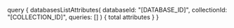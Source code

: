 query {
    databasesListAttributes(
        databaseId: "[DATABASE_ID]",
        collectionId: "[COLLECTION_ID]",
        queries: []
    ) {
        total
        attributes
    }
}
